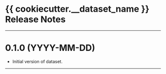 {{ cookiecutter.__dataset_name }} Release Notes
===============================================================================
-------------------------------------------------------------------------------
0.1.0 (YYYY-MM-DD)
==================
* Initial version of dataset.

-------------------------------------------------------------------------------
